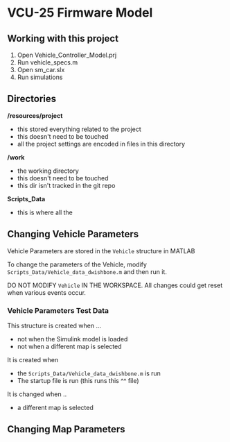 # VCU-25 Firmware Model

## Working with this project

1. Open Vehicle_Controller_Model.prj
2. Run vehicle_specs.m
3. Open sm_car.slx
4. Run simulations


## Directories

**/resources/project**
- this stored everything related to the project
- this doesn't need to be touched
- all the project settings are encoded in files in this directory

**/work**
- the working directory
- this doesn't need to be touched
- this dir isn't tracked in the git repo

**Scripts_Data**
- this is where all the 



## Changing Vehicle Parameters

Vehicle Parameters are stored in the `Vehicle` structure in MATLAB

To change the parameters of the Vehicle, modify `Scripts_Data/Vehicle_data_dwishbone.m` and then run it.

DO NOT MODIFY `Vehicle` IN THE WORKSPACE. All changes could get reset when various events occur.

### Vehicle Parameters Test Data

This structure is created when ...
- not when the Simulink model is loaded
- not when a different map is selected

It is created when
- the `Scripts_Data/Vehicle_data_dwishbone.m` is run
- The startup file is run (this runs this ^^ file)

It is changed when ..
- a different map is selected



## Changing Map Parameters

